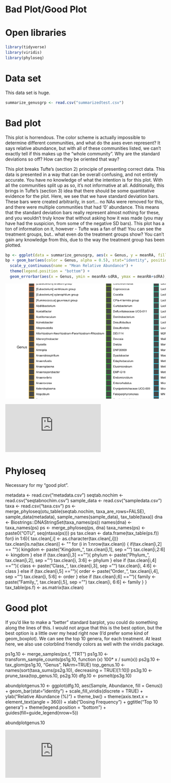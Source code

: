 **Bad Plot/Good Plot**
================

# Open libraries

``` r
library(tidyverse)
library(viridis)
library(phyloseq)
```

# Data set

This data set is huge.

``` r
summarize_genusgrp <- read.csv("summarizedtest.csv")
```

# Bad plot

This plot is horrendous. The color scheme is actually impossible to
determine different communities, and what do the axes even represent? It
says relative abundance, but with all of these communities listed, we
can’t exactly tell if this makes up the “whole community”. Why are the
standard deviations so off? How can they be oriented that way?

This plot breaks Tufte’s (section 2) principle of presenting correct
data. This data is presented in a way that can be overall confusing, and
not entirely accurate. You have no knowledge of what the intention is
for this plot. With all the communities split up as so, it’s not
informative at all. Additionally, this brings in Tufte’s (section 3)
idea that there should be some quantitative evidence for the plot. Here,
we see that we have standard deviation bars. These bars were created
arbitrarily, in sort… no NAs were removed for this, and there were
multiple communities that had ‘0’ abundance. This means that the
standard deviation bars really represent almost nothing for these, and
you wouldn’t truly know that without asking how it was made (you may
have had the suspicion, from some of the negative SD bars). This plot
has a ton of information on it, however - Tufte was a fan of that\! You
can see the treatment groups, but.. what even do the treatment groups
show? You can’t gain any knowledge from this, due to the way the
treatment group has been
plotted.

``` r
bp <- ggplot(data = summarize_genusgrp, aes(x = Genus, y = meanRA, fill = TRT))
bp + geom_bar(aes(color = Genus, alpha = 0.5), stat="identity", position="stack") +
  scale_y_continuous(name = "Mean Relative Abundance") +
  theme(legend.position = "bottom") +
  geom_errorbar(aes(x = Genus, ymin = meanRA-sdRA, ymax = meanRA+sdRA), width = 0.5, color = "orange", alpha = 0.9, size = 1.0) 
```

![](badplot_assignment_files/figure-gfm/unnamed-chunk-3-1.png)<!-- -->

![badplot](https://github.com/Ilianora/MICR_475/blob/main/badplot_proj.pdf)

# Phyloseq

Necessary for my “good plot”.

metadata \<- read.csv(“metadata.csv”) seqtab.nochim \<-
read.csv(“seqtabnochim.csv”) sample\_data \<-
read.csv(“sampledata.csv”) taxa \<- read.csv(“taxa.csv”) ps \<-
merge\_phyloseq(otu\_table(seqtab.nochim, taxa\_are\_rows=FALSE),
sample\_data(metadata), sample\_names(sample\_data), tax\_table(taxa))
dna \<- Biostrings::DNAStringSet(taxa\_names(ps)) names(dna) \<-
taxa\_names(ps) ps \<- merge\_phyloseq(ps, dna) taxa\_names(ps) \<-
paste0(“OTU”, seq(ntaxa(ps))) ps tax.clean \<-
data.frame(tax\_table(ps.f)) for(i in 1:6){ tax.clean\[,i\] \<-
as.character(tax.clean\[,i\])} tax.clean\[is.na(tax.clean)\] \<- "" for
(i in 1:nrow(tax.clean)) { if(tax.clean\[i,2\] == "“){ kingdom \<-
paste(”Kingdom\_“, tax.clean\[i,1\], sep =”“) tax.clean\[i,2:6\] \<-
kingdom } else if (tax.clean\[i,3\] ==”“){ phylum \<- paste(”Phylum\_“,
tax.clean\[i,2\], sep =”“) tax.clean\[i, 3:6\] \<- phylum } else if
(tax.clean\[i,4\] ==”“){ class \<- paste(”Class\_“, tax.clean\[i,3\],
sep =”“) tax.clean\[i, 4:6\] \<- class } else if (tax.clean\[i,5\]
==”“){ order \<- paste(”Order\_“, tax.clean\[i,4\], sep =”“)
tax.clean\[i, 5:6\] \<- order } else if (tax.clean\[i,6\] ==”“){ family
\<- paste(”Family\_“, tax.clean\[i,5\], sep =”") tax.clean\[i, 6:6\] \<-
family } } tax\_table(ps.f) \<- as.matrix(tax.clean)

# Good plot

If you’d like to make a “better” standard barplot, you could do
something along the lines of this. I would not argue that this is the
best option, but the best option is a little over my head right now (I’d
prefer some kind of geom\_boxplot). We can see the top 10 genera, for
each treatment. At least here, we also use colorblind friendly colors as
well with the viridis package.

ps1g.10 \<- merge\_samples(ps.f, “TRT”) ps1g.10 \<-
transform\_sample\_counts(ps1g.10, function (x) 100\* x / sum(x))
ps2g.10 \<- tax\_glom(ps1g.10, “Genus”, NArm=TRUE) top\_genus.10 \<-
names(sort(taxa\_sums(ps2g.10), decreasing = TRUE)\[1:10\]) ps3g.10 \<-
prune\_taxa(top\_genus.10, ps2g.10) dfg.10 \<- psmelt(ps3g.10)

abundplotgenus.10 \<- ggplot(dfg.10, aes(Sample, Abundance, fill =
Genus)) + geom\_bar(stat=“identity”) + scale\_fill\_viridis(discrete =
TRUE) + ylab(“Relative Abundance (%)”) + theme\_bw() + theme(axis.text.x
= element\_text(angle = 360)) + xlab(“Dosing Frequency”) + ggtitle(“Top
10 genera”) + theme(legend.position = “bottom”) +
guides(fill=guide\_legend(nrow=5))

abundplotgenus.10

![gplot\_ex](https://github.com/Ilianora/MICR_475/blob/main/gplot_ex.pdf)
